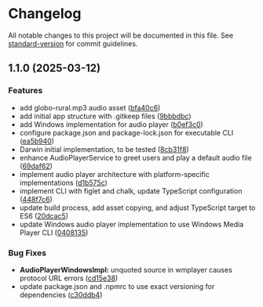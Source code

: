 # Changelog

All notable changes to this project will be documented in this file. See [standard-version](https://github.com/conventional-changelog/standard-version) for commit guidelines.

## 1.1.0 (2025-03-12)


### Features

* add globo-rural.mp3 audio asset ([bfa40c6](https://github.com/LuizJarduli/globo-rural/commit/bfa40c6cb1ab313af16caee9f117531efd39112e))
* add initial app structure with .gitkeep files ([9bbbdbc](https://github.com/LuizJarduli/globo-rural/commit/9bbbdbc79ec79b22802b9fac39aeece51a73c956))
* add Windows implementation for audio player ([b0ef3c0](https://github.com/LuizJarduli/globo-rural/commit/b0ef3c08e13909c044699f644a2027d17150b787))
* configure package.json and package-lock.json for executable CLI ([ea5b940](https://github.com/LuizJarduli/globo-rural/commit/ea5b9401a2cca19399b771b2407b68c8d112f92e))
* Darwin initial implementation, to be tested ([8cb31f8](https://github.com/LuizJarduli/globo-rural/commit/8cb31f8957428ba4f81824ef7b462dcfa04a1820))
* enhance AudioPlayerService to greet users and play a default audio file ([69daf62](https://github.com/LuizJarduli/globo-rural/commit/69daf620ab22812919a2fdf03af959a6abdb9a1f))
* implement audio player architecture with platform-specific implementations ([d1b575c](https://github.com/LuizJarduli/globo-rural/commit/d1b575c245689a1720c4cd862ec3b56c2ce23551))
* implement CLI with figlet and chalk, update TypeScript configuration ([448f7c6](https://github.com/LuizJarduli/globo-rural/commit/448f7c6d60ea8da5658b5a2a86ae628ba299e4a1))
* update build process, add asset copying, and adjust TypeScript target to ES6 ([20dcac5](https://github.com/LuizJarduli/globo-rural/commit/20dcac514726b2c2a1f1a099f23f73afd0e54b52))
* update Windows audio player implementation to use Windows Media Player CLI ([0408135](https://github.com/LuizJarduli/globo-rural/commit/0408135d67af6e9deb73f0754287faa65c172b85))


### Bug Fixes

* **AudioPlayerWindowsImpl:** unquoted source in wmplayer causes protocol URL errors ([cd15e38](https://github.com/LuizJarduli/globo-rural/commit/cd15e387b6f722940c3fbb2f968eebe0c8d027f9))
* update package.json and .npmrc to use exact versioning for dependencies ([c30ddb4](https://github.com/LuizJarduli/globo-rural/commit/c30ddb4e39638c805a4e0a21abe6d6cd0cf3fb24))
